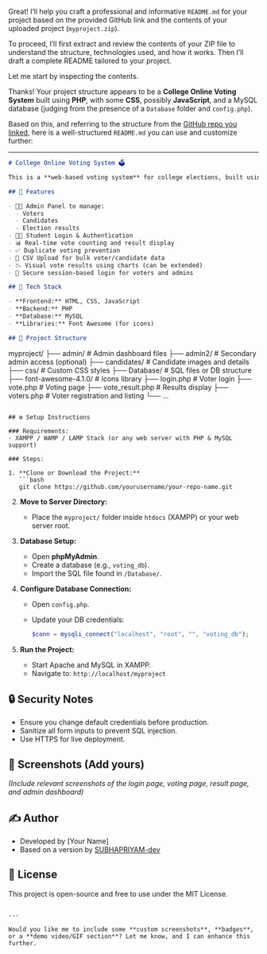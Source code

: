 Great! I’ll help you craft a professional and informative `README.md` for your project based on the provided GitHub link and the contents of your uploaded project (`myproject.zip`).

To proceed, I’ll first extract and review the contents of your ZIP file to understand the structure, technologies used, and how it works. Then I’ll draft a complete README tailored to your project.

Let me start by inspecting the contents.


Thanks! Your project structure appears to be a **College Online Voting System** built using **PHP**, with some **CSS**, possibly **JavaScript**, and a MySQL database (judging from the presence of a `Database` folder and `config.php`).

Based on this, and referring to the structure from the [GitHub repo you linked](https://github.com/SUBHAPRIYAM-dev/College-Online-Voting-System), here is a well-structured `README.md` you can use and customize further:

---

```markdown
# College Online Voting System 🗳️

This is a **web-based voting system** for college elections, built using **PHP**, **MySQL**, **HTML/CSS**, and **JavaScript**. It enables students to vote for their preferred candidates securely and efficiently online, replacing traditional paper-based voting.

## 🚀 Features

- 🧑‍💼 Admin Panel to manage:
  - Voters
  - Candidates
  - Election results
- 🧑‍🎓 Student Login & Authentication
- 📊 Real-time vote counting and result display
- ✅ Duplicate voting prevention
- 📂 CSV Upload for bulk voter/candidate data
- 📉 Visual vote results using charts (can be extended)
- 🔐 Secure session-based login for voters and admins

## 🧱 Tech Stack

- **Frontend:** HTML, CSS, JavaScript
- **Backend:** PHP
- **Database:** MySQL
- **Libraries:** Font Awesome (for icons)

## 📁 Project Structure

```

myproject/
├── admin/              # Admin dashboard files
├── admin2/             # Secondary admin access (optional)
├── candidates/         # Candidate images and details
├── css/                # Custom CSS styles
├── Database/           # SQL files or DB structure
├── font-awesome-4.1.0/ # Icons library
├── login.php           # Voter login
├── vote.php            # Voting page
├── vote\_result.php     # Results display
├── voters.php          # Voter registration and listing
└── ...

````

## ⚙️ Setup Instructions

### Requirements:
- XAMPP / WAMP / LAMP Stack (or any web server with PHP & MySQL support)

### Steps:

1. **Clone or Download the Project:**
   ```bash
   git clone https://github.com/yourusername/your-repo-name.git
````

2. **Move to Server Directory:**

   * Place the `myproject/` folder inside `htdocs` (XAMPP) or your web server root.

3. **Database Setup:**

   * Open **phpMyAdmin**.
   * Create a database (e.g., `voting_db`).
   * Import the SQL file found in `/Database/`.

4. **Configure Database Connection:**

   * Open `config.php`.
   * Update your DB credentials:

     ```php
     $conn = mysqli_connect("localhost", "root", "", "voting_db");
     ```

5. **Run the Project:**

   * Start Apache and MySQL in XAMPP.
   * Navigate to: `http://localhost/myproject`

## 🔒 Security Notes

* Ensure you change default credentials before production.
* Sanitize all form inputs to prevent SQL injection.
* Use HTTPS for live deployment.

## 📸 Screenshots (Add yours)

*(Include relevant screenshots of the login page, voting page, result page, and admin dashboard)*

## ✍️ Author

* Developed by \[Your Name]
* Based on a version by [SUBHAPRIYAM-dev](https://github.com/SUBHAPRIYAM-dev)

## 📜 License

This project is open-source and free to use under the MIT License.

```

---

Would you like me to include some **custom screenshots**, **badges**, or a **demo video/GIF section**? Let me know, and I can enhance this further.
```
